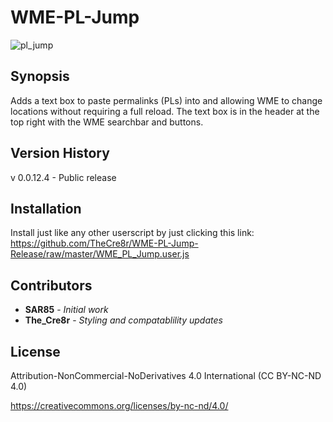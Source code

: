 # WME-PL-Jump
![pl_jump](https://cloud.githubusercontent.com/assets/6027150/19580536/d629a97e-96f4-11e6-904c-383fc60b3bf0.png)

## Synopsis

Adds a text box to paste permalinks (PLs) into and allowing WME to change locations without requiring a full reload.  The text box is in the header at the top right with the WME searchbar and buttons.

## Version History

v 0.0.12.4 - Public release

## Installation

Install just like any other userscript by just clicking this link:
https://github.com/TheCre8r/WME-PL-Jump-Release/raw/master/WME_PL_Jump.user.js

## Contributors

* **SAR85** - *Initial work*
* **The_Cre8r** - *Styling and compatablility updates*

## License


Attribution-NonCommercial-NoDerivatives 4.0 International (CC BY-NC-ND 4.0)

https://creativecommons.org/licenses/by-nc-nd/4.0/
